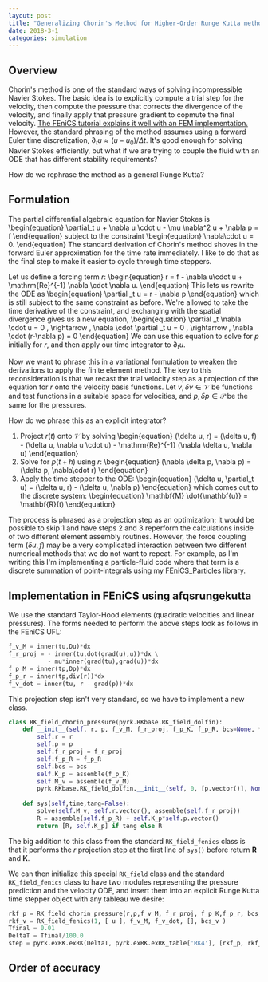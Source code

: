 ```yaml
---
layout: post
title: "Generalizing Chorin's Method for Higher-Order Runge Kutta methods"
date: 2018-3-1
categories: simulation
---
```


## Overview

Chorin's method is one of the standard ways of solving incompressible Navier Stokes.
The basic idea is to explicitly compute a trial step for the velocity, then compute the pressure that corrects the divergence of the velocity, and finally apply that pressure gradient to copmute the final velocity.
[The FEniCS tutorial explains it well with an FEM implementation.](https://fenicsproject.org/olddocs/dolfin/1.6.0/python/demo/documented/navier-stokes/python/documentation.html)
However, the standard phrasing of the method assumes using a forward Euler time discretization, $\partial_t u \approx (u-u _0)/\Delta t$.
It's good enough for solving Navier Stokes efficiently, but what if we are trying to couple the fluid with an ODE that has different stability requirements?

How do we rephrase the method as a general Runge Kutta?

## Formulation
The partial differential algebraic equation for Navier Stokes is
\begin{equation}
\partial_t u + \nabla u \cdot u - \mu \nabla^2 u + \nabla p = f
\end{equation}
subject to the constraint
\begin{equation}
\nabla\cdot u = 0.
\end{equation}
The standard derivation of Chorin's method shoves in the forward Euler approximation for the time rate immediately.
I like to do that as the final step to make it easier to cycle through time steppers.

Let us define a forcing term $r$:
\begin{equation}
r = f - \nabla u\cdot u + \mathrm{Re}^{-1} \nabla \cdot \nabla u.
\end{equation}
This lets us rewrite the ODE as
\begin{equation}
\partial _t u = r - \nabla p
\end{equation}
which is still subject to the same constraint as before.
We're allowed to take the time derivative of the constraint, and exchanging with the spatial divergence gives us a new equation,
\begin{equation}
\partial _t \nabla \cdot u = 0 \, \rightarrow \, 
\nabla \cdot \partial _t u = 0 \, \rightarrow \, 
\nabla \cdot (r-\nabla p) = 0
\end{equation}
We can use this equation to solve for $p$ initially for $r$, and then apply our time integrator to $\partial _t u$.

Now we want to phrase this in a variational formulation to weaken the derivations to apply the finite element method.
The key to this reconsideration is that we recast the trial velocity step as a projection of the equation for $r$ onto the velocity basis functions.
Let $v,\delta v \in \mathcal{V}$ be functions and test functions in a suitable space for velocities, and $p,\delta p \in \mathcal{P}$ be the same for the pressures.

How do we phrase this as an explicit integrator?

1. Project $r(t)$ onto $\mathcal{V}$ by solving
\begin{equation}
(\delta u, r) = (\delta u, f) - (\delta u, \nabla u \cdot u) - \mathrm{Re}^{-1} (\nabla \delta u, \nabla u)
\end{equation}
2. Solve for $p(t+h)$ using $r$:
\begin{equation}
(\nabla \delta p, \nabla p) = (\delta p, \nabla\cdot r)
\end{equation}
3. Apply the time stepper to the ODE:
\begin{equation}
(\delta u, \partial_t u) = (\delta u, r) - (\delta u, \nabla p)
\end{equation}
which comes out to the discrete system:
\begin{equation}
\mathbf{M} \dot{\mathbf{u}} = \mathbf{R}(t)
\end{equation}


The process is phrased as a projection step as an optimization; it would be possible to skip 1 and have steps 2 and 3 reperform the calculations inside of two different element assembly routines.
However, the force coupling term $(\delta u,f)$ may be a very complicated interaction between two different numerical methods that we do not want to repeat.
For example, as I'm writing this I'm implementing a particle-fluid code where that term is a discrete summation of point-integrals using my [FEniCS_Particles](https://github.com/afqueiruga/FEniCS_Particles) library.


## Implementation in FEniCS using afqsrungekutta

We use the standard Taylor-Hood elements (quadratic velocities and linear pressures).
The forms needed to perform the above steps look as follows in the FEniCS UFL:
```Python
f_v_M = inner(tu,Du)*dx
f_r_proj = - inner(tu,dot(grad(u),u))*dx \
           - mu*inner(grad(tu),grad(u))*dx
f_p_M = inner(tp,Dp)*dx
f_p_r = inner(tp,div(r))*dx
f_v_dot = inner(tu, r - grad(p))*dx
```
This projection step isn't very standard, so we have to implement a new class.
```Python
class RK_field_chorin_pressure(pyrk.RKbase.RK_field_dolfin):
    def __init__(self, r, p, f_v_M, f_r_proj, f_p_K, f_p_R, bcs=None, **kwargs):
        self.r = r
        self.p = p
        self.f_r_proj = f_r_proj
        self.f_p_R = f_p_R
        self.bcs = bcs
        self.K_p = assemble(f_p_K)
        self.M_v = assemble(f_v_M)
        pyrk.RKbase.RK_field_dolfin.__init__(self, 0, [p.vector()], None, **kwargs)
        
    def sys(self,time,tang=False):
        solve(self.M_v, self.r.vector(), assemble(self.f_r_proj))
        R = assemble(self.f_p_R) + self.K_p*self.p.vector()
        return [R, self.K_p] if tang else R
```
The big addition to this class from the standard `RK_field_fenics` class is that it performs the $r$ projection step at the first line of `sys()` before return $\mathbf{R}$ and $\mathbf{K}$.

We can then initialize this special `RK_field` class and the standard `RK_field_fenics` class to have two modules representing the pressure prediction and the velocity ODE, and insert them into an explicit Runge Kutta time stepper object with any tableau we desire:
```Python
rkf_p = RK_field_chorin_pressure(r,p,f_v_M, f_r_proj, f_p_K,f_p_r, bcs_p)
rkf_v = RK_field_fenics(1, [ u ], f_v_M, f_v_dot, [], bcs_v )
Tfinal = 0.01
DeltaT = Tfinal/100.0
step = pyrk.exRK.exRK(DeltaT, pyrk.exRK.exRK_table['RK4'], [rkf_p, rkf_v] )
```

## Order of accuracy
